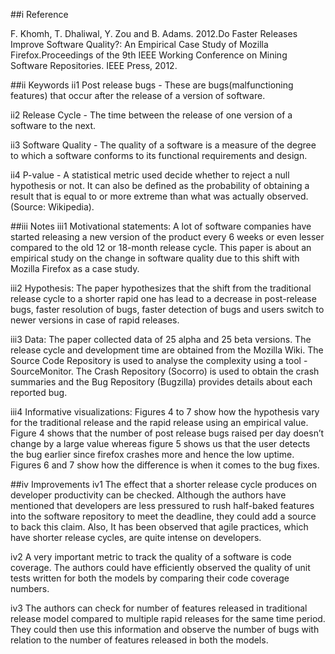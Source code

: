 ##i Reference
    
F. Khomh, T. Dhaliwal, Y. Zou and B. Adams. 2012.Do Faster Releases Improve Software Quality?: An Empirical Case Study of Mozilla Firefox.Proceedings of the 9th IEEE Working Conference on Mining Software Repositories. IEEE Press, 2012.

##ii Keywords
ii1 Post release bugs - These are bugs(malfunctioning features) that occur after the release of a version of software.

ii2 Release Cycle - The time between the release of one version of a software to the next.

ii3 Software Quality - The quality of a software is a measure of the degree to which a software conforms to its functional requirements and design.

ii4 P-value - A statistical metric used decide whether to reject a null hypothesis or not. It can also be defined as the probability of obtaining a result that is equal to or more extreme than what was actually observed.(Source: Wikipedia).

##iii Notes
iii1 Motivational statements: A lot of software companies have started releasing a new version of the product every 6 weeks or even lesser compared to the old 12 or 18-month release cycle. This paper is about an empirical study on the change in software quality due to this shift with Mozilla Firefox as a case study.

iii2 Hypothesis: The paper hypothesizes that the shift from the traditional release cycle to a shorter rapid one has lead to a decrease in post-release bugs, faster resolution of bugs, faster detection of bugs and users switch to newer versions in case of rapid releases.

iii3 Data: The paper collected data of 25 alpha and 25 beta versions. The release cycle and development time are obtained from the Mozilla Wiki. The Source Code Repository is used to analyse the complexity using a tool - SourceMonitor. The Crash Repository (Socorro) is used to obtain the crash summaries and the Bug Repository (Bugzilla) provides details about each reported bug.

iii4 Informative visualizations: Figures 4 to 7 show how the hypothesis vary for the traditional release and the rapid release using an empirical value. Figure 4 shows that the number of post release bugs raised per day doesn’t change by a large value whereas figure 5 shows us that the user detects the bug earlier since firefox crashes more and hence the low uptime. Figures 6 and 7 show how the difference is when it comes to the bug fixes.

##iv Improvements
iv1 The effect that a shorter release cycle produces on developer productivity can be checked. Although the authors have mentioned that developers are less pressured to rush half-baked features into the software repository to meet the deadline, they could add a source to back this claim. Also, It has been observed that agile practices, which have shorter release cycles, are quite intense on developers.

iv2 A very important metric to track the quality of a software is code coverage. The authors could have efficiently observed the quality of unit tests written for both the models by comparing their code coverage numbers.

iv3 The authors can check for number of features released in traditional release model compared to multiple rapid releases for the same time period. They could then use this information and observe the number of bugs with relation to the number of features released in both the models.
